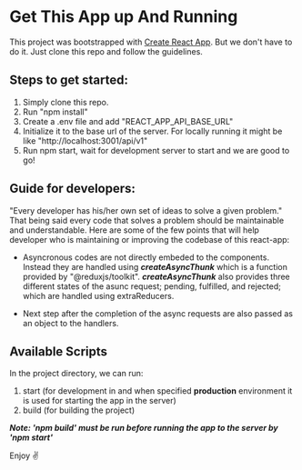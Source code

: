 # Get This App up And Running
This project was bootstrapped with [Create React App](https://github.com/facebook/create-react-app).
But we don't have to do it. Just clone this repo and follow the guidelines.

## Steps to get started:
1. Simply clone this repo.
2. Run "npm install"
3. Create a .env file and add "REACT_APP_API_BASE_URL" 
4. Initialize it to the base url of the server. For locally running it might be like "http://localhost:3001/api/v1" 
5. Run npm start, wait for development server to start and we are good to go!

## Guide for developers:
"Every developer has his/her own set of ideas to solve a given problem."
That being said every code that solves a problem should be maintainable and understandable.
Here are some of the few points that will help developer who is maintaining or improving the codebase of this react-app:
* Asyncronous codes are not directly embeded to the components. Instead they are handled using ***createAsyncThunk*** which is a function provided by "@reduxjs/toolkit". ***createAsyncThunk*** also provides three  different states of the asunc request; pending, fulfilled, and rejected; which are handled using extraReducers.

* Next step after the completion of the async requests are also passed as an object to the handlers.

## Available Scripts
In the project directory, we can run:
1. start (for development in and when specified **production** environment it is used for starting the app in the server)
2. build (for building the project)

***Note: 'npm build' must be run before  running the app to the server by 'npm start'***


Enjoy ✌️
